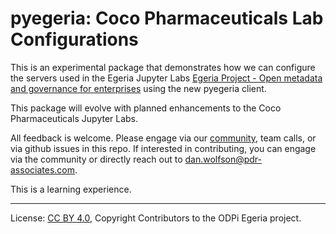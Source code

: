 # pyegeria: Coco Pharmaceuticals Lab Configurations

This is an experimental package that demonstrates how we can configure the servers used in the 
Egeria Jupyter Labs [Egeria Project - Open metadata and governance for enterprises](https://egeria-project.org/guides/operations/kubernetes/charts/lab/?h=coco) 
using the new pyegeria client.

This package will evolve with planned enhancements to the Coco Pharmaceuticals Jupyter Labs.

All feedback is welcome. Please engage via our [community](http://egeria-project.org/guides/community/), 
team calls, or via github issues in this repo. If interested in contributing,
you can engage via the community or directly reach out to
[dan.wolfson\@pdr-associates.com](mailto:dan.wolfson@pdr-associates.com?subject=pyegeria).

This is a learning experience.


----
License: [CC BY 4.0](https://creativecommons.org/licenses/by/4.0/),
Copyright Contributors to the ODPi Egeria project.